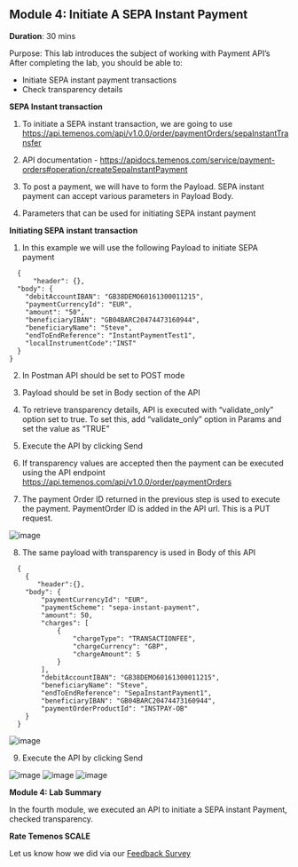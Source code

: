 ## Module 4: Initiate A SEPA Instant Payment

**Duration**: 30 mins

Purpose: This lab introduces the subject of working with Payment API’s 
After completing the lab, you should be able to:
- Initiate SEPA instant payment transactions
- Check transparency details

**SEPA Instant transaction**

1.	To initiate a SEPA instant transaction, we are going to use https://api.temenos.com/api/v1.0.0/order/paymentOrders/sepaInstantTransfer

2.	API documentation - https://apidocs.temenos.com/service/payment-orders#operation/createSepaInstantPayment

3.	To post a payment, we will have to form the Payload. SEPA instant payment can accept various parameters in Payload Body. 

4.	Parameters that can be used for initiating SEPA instant payment 

**Initiating SEPA instant transaction**

1.	In this example we will use the following Payload to initiate SEPA payment
```{
  {
      "header": {},
  "body": {
    "debitAccountIBAN": "GB38DEMO60161300011215",
    "paymentCurrencyId": "EUR",
    "amount": "50",
    "beneficiaryIBAN": "GB04BARC20474473160944",
    "beneficiaryName": "Steve",
    "endToEndReference": "InstantPaymentTest1",
    "localInstrumentCode":"INST"
  }
}
```
2. In Postman API should be set to POST mode
   

3. Payload should be set in Body section of the API
 
4. To retrieve transparency details, API is executed with “validate_only” option set to true. To set this, add “validate_only” option in Params and set the value as “TRUE”

5. Execute the API by clicking Send

6. If transparency values are accepted then the payment can be executed using the API endpoint https://api.temenos.com/api/v1.0.0/order/paymentOrders

7. The payment Order ID returned in the previous step is used to execute the payment. PaymentOrder ID is added in the API url. This is a PUT request.

![image](https://github.com/temenos/SCALE2020/blob/main/Lab%202%20-%20Payments%20Experience/images/image027.png)

8. The same payload with transparency is used in Body of this API

```
  {
    {
       "header":{},
    "body": {
        "paymentCurrencyId": "EUR",
        "paymentScheme": "sepa-instant-payment",
        "amount": 50,
        "charges": [
            {
                "chargeType": "TRANSACTIONFEE",
                "chargeCurrency": "GBP",
                "chargeAmount": 5
            }
        ],
        "debitAccountIBAN": "GB38DEMO60161300011215",
        "beneficiaryName": "Steve",
        "endToEndReference": "SepaInstantPayment1",
        "beneficiaryIBAN": "GB04BARC20474473160944",
        "paymentOrderProductId": "INSTPAY-OB"
    }
  }
   ```

![image](https://github.com/temenos/SCALE2020/blob/main/Lab%202%20-%20Payments%20Experience/images/image028.png)

9. Execute the API by clicking Send

![image](https://github.com/temenos/SCALE2020/blob/main/Lab%202%20-%20Payments%20Experience/images/image029.png)
![image](https://github.com/temenos/SCALE2020/blob/main/Lab%202%20-%20Payments%20Experience/images/image030.png)
![image](https://github.com/temenos/SCALE2020/blob/main/Lab%202%20-%20Payments%20Experience/images/image031.png)

**Module 4: Lab Summary**

In the fourth module, we executed an API to initiate a SEPA instant Payment, checked transparency.

**Rate Temenos SCALE**

Let us know how we did via our [Feedback Survey]()
